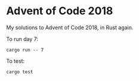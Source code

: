 # Advent of Code 2018

My solutions to Advent of Code 2018, in Rust again.

To run day 7:

```
cargo run -- 7
```

To test:

```
cargo test
```